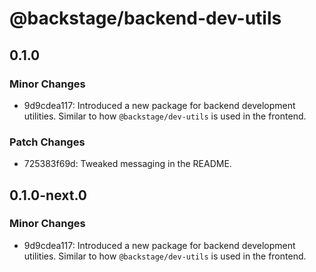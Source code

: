 # @backstage/backend-dev-utils

## 0.1.0

### Minor Changes

- 9d9cdea117: Introduced a new package for backend development utilities. Similar to how `@backstage/dev-utils` is used in the frontend.

### Patch Changes

- 725383f69d: Tweaked messaging in the README.

## 0.1.0-next.0

### Minor Changes

- 9d9cdea117: Introduced a new package for backend development utilities. Similar to how `@backstage/dev-utils` is used in the frontend.
